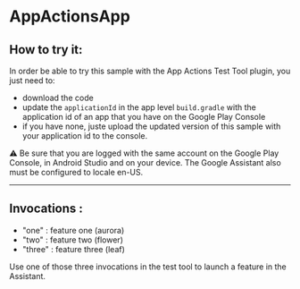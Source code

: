 # AppActionsApp

How to try it:
----

In order be able to try this sample with the App Actions Test Tool plugin, you just need to:
- download the code
- update the `applicationId` in the app level `build.gradle` with the application id of an app that you have on the Google Play Console
- if you have none, juste upload the updated version of this sample with your application id to the console.

:warning: Be sure that you are logged with the same account on the Google Play Console, in Android Studio and on your device.
The Google Assistant also must be configured to locale en-US.

-----

Invocations :
----
- "one" : feature one (aurora)
- "two" : feature two (flower)
- "three" : feature three (leaf)

Use one of those three invocations in the test tool to launch a feature in the Assistant.
